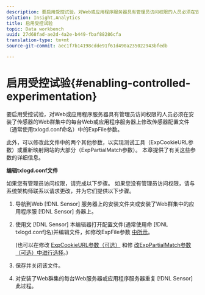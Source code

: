 ```yaml
---
description: 要启用受控试验，对Web或应用程序服务器具有管理员访问权限的人员必须在安装了传感器的Web群集中的每台Web或应用程序服务器上修改传感器配置文件（通常使用txlogd.conf命名）中的ExpFile参数。
solution: Insight,Analytics
title: 启用受控试验
topic: Data workbench
uuid: 27d68fad-ae2d-4a2e-b449-fbaf88286cfa
translation-type: tm+mt
source-git-commit: aec1f7b14198cdde91f61d490a235022943bfedb

---
```



# 启用受控试验{#enabling-controlled-experimentation}

要启用受控试验，对Web或应用程序服务器具有管理员访问权限的人员必须在安装了传感器的Web群集中的每台Web或应用程序服务器上修改传感器配置文件（通常使用txlogd.conf命名）中的ExpFile参数。

此外，可以修改此文件中的两个其他参数，以实现测试工具（ExpCookieURL参数）或重新映射网站的大部分（ExpPartialMatch参数）。 本章提供了有关这些参数的详细信息。

**编辑txlogd.conf文件**

如果您有管理员访问权限，请完成以下步骤。 如果您没有管理员访问权限，请与系统架构师联系以请求更改，并为它们提供以下步骤。

1. 导航到Web [!DNL Sensor] 服务器上的安装文件夹或安装了Web群集中的应用程序服 [!DNL Sensor] 务器上。
1. 使用文 [!DNL Sensor] 本编辑器打开配置文件(通常使用命 [!DNL txlogd.conf]名)并编辑文件，如修改ExpFile参数 [中所示](../../../home/c-undst-ctrld-exp/t-en-ctrld-exp/c-mod-expfile-prm.md#concept-25232b386a654870becc789d4f1fcc28)。

   (也可以在修改 [ExpCookieURL参数（可选）](../../../home/c-undst-ctrld-exp/t-en-ctrld-exp/c-mod-expckurl-prm.md#concept-215bf86bab4e4ec0b0cc803ec48a8fcf) 和修 [改ExpPartialMatch参数（可选）中进行选择](../../../home/c-undst-ctrld-exp/t-en-ctrld-exp/c-mod-expplmth-prm.md#concept-9c817c4c49b74287b0f70d6a1a37655e)。)

1. 保存并关闭该文件。
1. 对安装了Web群集的每台Web服务器或应用程序服务器重复 [!DNL Sensor] 此过程。
